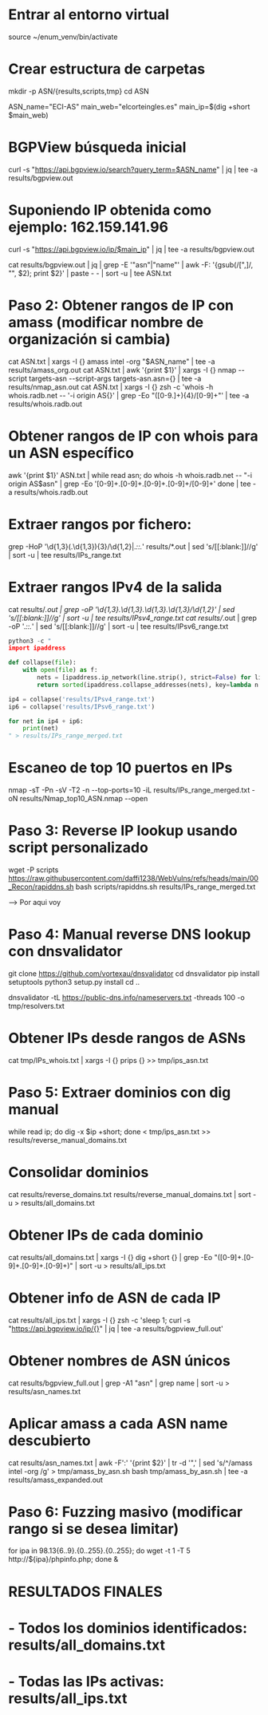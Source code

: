 # Entrar al entorno virtual
source ~/enum_venv/bin/activate

# Crear estructura de carpetas
mkdir -p ASN/{results,scripts,tmp}
cd ASN

ASN_name="ECI-AS"
main_web="elcorteingles.es"
main_ip=$(dig +short $main_web)


# BGPView búsqueda inicial
curl -s "https://api.bgpview.io/search?query_term=$ASN_name" | jq | tee -a results/bgpview.out

# Suponiendo IP obtenida como ejemplo: 162.159.141.96
curl -s "https://api.bgpview.io/ip/$main_ip" | jq | tee -a results/bgpview.out


cat results/bgpview.out | jq | grep -E '"asn"|"name"' | awk -F: '{gsub(/[",]/, "", $2); print $2}' | paste - - | sort -u | tee ASN.txt



# Paso 2: Obtener rangos de IP con amass (modificar nombre de organización si cambia)
cat ASN.txt | xargs -I {} amass intel -org "$ASN_name" | tee -a results/amass_org.out
cat ASN.txt | awk '{print $1}' | xargs -I {} nmap --script targets-asn --script-args targets-asn.asn={} | tee -a results/nmap_asn.out
cat ASN.txt | xargs -I {} zsh -c 'whois -h whois.radb.net -- '-i origin AS{}' | grep -Eo "([0-9.]+){4}/[0-9]+"' | tee -a results/whois.radb.out

# Obtener rangos de IP con whois para un ASN específico
awk '{print $1}' ASN.txt | while read asn; do
    whois -h whois.radb.net -- "-i origin AS$asn" | grep -Eo '[0-9]+\.[0-9]+\.[0-9]+\.[0-9]+/[0-9]+'
done | tee -a results/whois.radb.out



# Extraer rangos por fichero:
grep -HoP '\d{1,3}(\.\d{1,3}){3}/\d{1,2}|.*::.*' results/*.out | sed 's/[[:blank:]]//g' | sort -u | tee results/IPs_range.txt

# Extraer rangos IPv4 de la salida
cat results/*.out | grep -oP '\d{1,3}\.\d{1,3}\.\d{1,3}\.\d{1,3}/\d{1,2}' | sed 's/[[:blank:]]//g' | sort -u | tee results/IPsv4_range.txt
cat results/*.out | grep -oP '.*::.*' | sed 's/[[:blank:]]//g' | sort -u | tee results/IPsv6_range.txt

```python
python3 -c "                    
import ipaddress

def collapse(file):
    with open(file) as f:
        nets = [ipaddress.ip_network(line.strip(), strict=False) for line in f if line.strip()]
        return sorted(ipaddress.collapse_addresses(nets), key=lambda n: int(n.network_address))

ip4 = collapse('results/IPsv4_range.txt')
ip6 = collapse('results/IPsv6_range.txt')

for net in ip4 + ip6:
    print(net)
" > results/IPs_range_merged.txt
```


# Escaneo de top 10 puertos en IPs
nmap -sT -Pn -sV -T2 -n --top-ports=10 -iL results/IPs_range_merged.txt -oN results/Nmap_top10_ASN.nmap --open



# Paso 3: Reverse IP lookup usando script personalizado
wget -P scripts https://raw.githubusercontent.com/daffi1238/WebVulns/refs/heads/main/00_Recon/rapiddns.sh
bash scripts/rapiddns.sh results/IPs_range_merged.txt



--> Por aqui voy

# Paso 4: Manual reverse DNS lookup con dnsvalidator
git clone https://github.com/vortexau/dnsvalidator
cd dnsvalidator
pip install setuptools
python3 setup.py install
cd ..

dnsvalidator -tL https://public-dns.info/nameservers.txt -threads 100 -o tmp/resolvers.txt

# Obtener IPs desde rangos de ASNs
cat tmp/IPs_whois.txt | xargs -I {} prips {} >> tmp/ips_asn.txt

# Paso 5: Extraer dominios con dig manual
while read ip; do dig -x $ip +short; done < tmp/ips_asn.txt >> results/reverse_manual_domains.txt

# Consolidar dominios
cat results/reverse_domains.txt results/reverse_manual_domains.txt | sort -u > results/all_domains.txt

# Obtener IPs de cada dominio
cat results/all_domains.txt | xargs -I {} dig +short {} | grep -Eo "([0-9]+\.[0-9]+\.[0-9]+\.[0-9]+)" | sort -u > results/all_ips.txt

# Obtener info de ASN de cada IP
cat results/all_ips.txt | xargs -I {} zsh -c 'sleep 1; curl -s "https://api.bgpview.io/ip/{}" | jq | tee -a results/bgpview_full.out'

# Obtener nombres de ASN únicos
cat results/bgpview_full.out | grep -A1 "asn" | grep name | sort -u > results/asn_names.txt

# Aplicar amass a cada ASN name descubierto
cat results/asn_names.txt | awk -F':' '{print $2}' | tr -d '",' | sed 's/^/amass intel -org /g' > tmp/amass_by_asn.sh
bash tmp/amass_by_asn.sh | tee -a results/amass_expanded.out

# Paso 6: Fuzzing masivo (modificar rango si se desea limitar)
for ipa in 98.13{6..9}.{0..255}.{0..255}; do
    wget -t 1 -T 5 http://${ipa}/phpinfo.php;
done &

# RESULTADOS FINALES
# - Todos los dominios identificados: results/all_domains.txt
# - Todas las IPs activas: results/all_ips.txt
